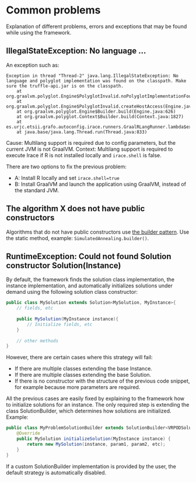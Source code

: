 # Common problems

Explanation of different problems, errors and exceptions that may be found while using the framework.

## IllegalStateException: No language ...
An exception such as:
```text
Exception in thread "Thread-2" java.lang.IllegalStateException: No language and polyglot implementation was found on the classpath. Make sure the truffle-api.jar is on the classpath.
	at org.graalvm.polyglot.Engine$PolyglotInvalid.noPolyglotImplementationFound(Engine.java:1001)
	at org.graalvm.polyglot.Engine$PolyglotInvalid.createHostAccess(Engine.java:991)
	at org.graalvm.polyglot.Engine$Builder.build(Engine.java:626)
	at org.graalvm.polyglot.Context$Builder.build(Context.java:1827)
	at es.urjc.etsii.grafo.autoconfig.irace.runners.GraalRLangRunner.lambda$execute$0(GraalRLangRunner.java:45)
	at java.base/java.lang.Thread.run(Thread.java:833)
```
Cause: Multilang support is required due to config parameters, but the current JVM is not GraalVM. 
Context: Multilang support is required to execute Irace if R is not installed locally and `irace.shell` is false. 

There are two options to fix the previous problem:
- A: Install R locally and set `irace.shell=true`
- B: Install GraalVM and launch the application using GraalVM, instead of the standard JVM.


## The algorithm X does not have public constructors
Algorithms that do not have public constructors use [the builder pattern](https://stackoverflow.com/questions/328496/when-would-you-use-the-builder-pattern). Use the static method, example: `SimulatedAnnealing.builder()`.

## RuntimeException: Could not found Solution constructor Solution(Instance)

By default, the framework finds the solution class implementation, the instance implementation, and automatically initializes solutions under demand using the following solution class constructor:
```java
public class MySolution extends Solution<MySolution, MyInstance>{
    // fields, etc
    
    public MySolution(MyInstance instance){
        // Initialize fields, etc
    }
    
    // other methods
}
```
However, there are certain cases where this strategy will fail:
- If there are multiple classes extending the base Instance.
- If there are multiple classes extending the base Solution.
- If there is no constructor with the structure of the previous code snippet, for example because more parameters are required.

All the previous cases are easily fixed by explaining to the framework how to initialize solutions for an instance.
The only required step is extending the class SolutionBuilder, which determines how solutions are initialized. 
Example:
```java
public class MyProblemSolutionBuilder extends SolutionBuilder<VRPODSolution, VRPODInstance> {
    @Override
    public MySolution initializeSolution(MyInstance instance) {
        return new MySolution(instance, param1, param2, etc);
    }
}
```

If a custom SolutionBuilder implementation is provided by the user, the default strategy is automatically disabled.